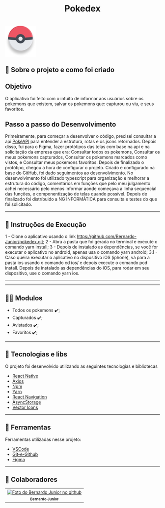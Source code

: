 <h1 align="center">
    <tittle>Pokedex</tittle>
       
<h1 >
<img align="center" src="https://github.com/Bernardo-Junior/pokedex/blob/main/src/assets/icons/pokeball.png" width="100px;" alt="exemplo imagem"> 


## 💬️ Sobre o projeto e como foi criado

## Objetivo

O aplicativo foi feito com o intuito de informar aos usuários sobre os pokemons que existem, salvar os pokemons que: capturou ou viu, e seus favoritos.

## Passo a passo do Desenvolvimento

Primeiramente, para começar a desenvolver o código, precisei consultar a api [PokéAPI](https://www.pokemon.com/br/) para entender a estrutura, rotas e os jsons retornados. Depois disso, fui para o Figma, fazer protótipos das telas com base na api e na solicitação da empresa que era: Consultar todos os pokemons, Consultar os meus pokemons capturados, Consultar os pokemons marcados como vistos, e Consultar meus pokemons favoritos. Depois de finalizado o protótipo, chegou a hora de configurar o projeto. Criado e configurado na base do GitHub, foi dado seguimentos ao desenvolvimento. No desenvolvimento foi utilizado typescript para organização e melhorar a estrutura do código, comentários em funções que pelo meu julgamento achei necessário pelo menos informar aonde começava a linha sequencial das funções, e componentização de telas quando possível. Depois de finalizado foi distríbuido a NG INFORMÁTICA para consulta e testes do que foi solicitado.

---

## 📱 Instruções de Execução
1 - Clone o aplicativo usando o link https://github.com/Bernardo-Junior/pokedex.git;
2 - Abra a pasta que foi gerada no terminal e execute o comando yarn install;
3 - Depois de instalado as dependências, se você for executar o aplicativo no android, apenas usa o comando yarn android;
3.1 - Caso queira executar o aplicativo no dispositivo iOS (iphone), vá para a pasta ios usando o comando cd ios/ e depois execute o comando pod install. Depois de instalado as dependências do iOS, para rodar em seu dispositivo, use o comando yarn ios.

---

---

## 👨‍💻️ Modulos
- Todos os pokemons ✔️;
- Capturados ✔️;
- Avistados ✔️;
- Favoritos ✔️;

---

## 🚀 Tecnologias e libs

O projeto foi desenvolvido utilizando as seguintes tecnologias e bibliotecas

- [React Native](https://reactnative.dev/)
- [Axios](https://github.com/axios/axios)
- [Npm](https://www.npmjs.com/)
- [Yarn](https://yarnpkg.com/)
- [React Navigation](https://reactnavigation.org)
- [AsyncStorage](https://react-native-async-storage.github.io/async-storage/docs/install/)
- [Vector Icons](https://github.com/oblador/react-native-vector-icons)


---

## 🔧️ Ferramentas

Ferramentas utilizadas nesse projeto:

- [VSCode](https://code.visualstudio.com/)
- [Git-e-Github](https://github.com/)
- [Figma](https://www.figma.com)

---

## 🤝 Colaboradores

<table>
  <tr>
    <td align="center">
      <a href="#">
        <img src="https://avatars2.githubusercontent.com/u/37701153?s=400&u=a0a7ce9fb7d78b087efe31ff05cd2978cd0dd6a2&v=4" width="100px;" alt="Foto do Bernardo Junior no github"/><br>
        <sub>
          <b>Bernardo Junior</b>
        </sub>
      </a>
       </td>
    </tr> 
 </table>

